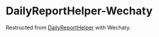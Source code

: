 # DailyReportHelper-Wechaty
Restructed from [DailyReportHelper](https://github.com/RisingInIris2017/DailyReportHelper) with Wechaty.
